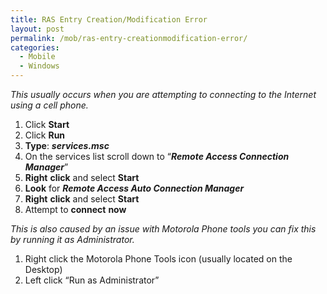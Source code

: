 ```yaml
---
title: RAS Entry Creation/Modification Error
layout: post
permalink: /mob/ras-entry-creationmodification-error/
categories:
  - Mobile
  - Windows
---
```

_This usually occurs when you are attempting to connecting to the Internet using a cell phone._

<ol start="1">
  <li>
    Click <strong>Start</strong>
  </li>
  <li>
    Click <strong>Run</strong>
  </li>
  <li>
    <strong>Type</strong>: <strong><em>services.msc</em></strong><em></em>
  </li>
  <li>
    On the services list scroll down to “<strong><em>Remote Access Connection Manager</em></strong>”
  </li>
  <li>
    <strong>Right</strong> <strong>click</strong> and select <strong>Start</strong>
  </li>
  <li>
    <strong>Look</strong> for <strong><em>Remote Access Auto Connection Manager</em></strong>
  </li>
  <li>
    <strong>Right</strong> <strong>click</strong> and select <strong>Start</strong>
  </li>
  <li>
    Attempt to <strong>connect</strong> <strong>now</strong>
  </li>
</ol>

_This is also caused by an issue with Motorola Phone tools you can fix this by running it as Administrator._

<ol start="1">
  <li>
    Right click the Motorola Phone Tools icon (usually located on the Desktop)
  </li>
  <li>
    Left click “Run as Administrator”
  </li>
</ol>
